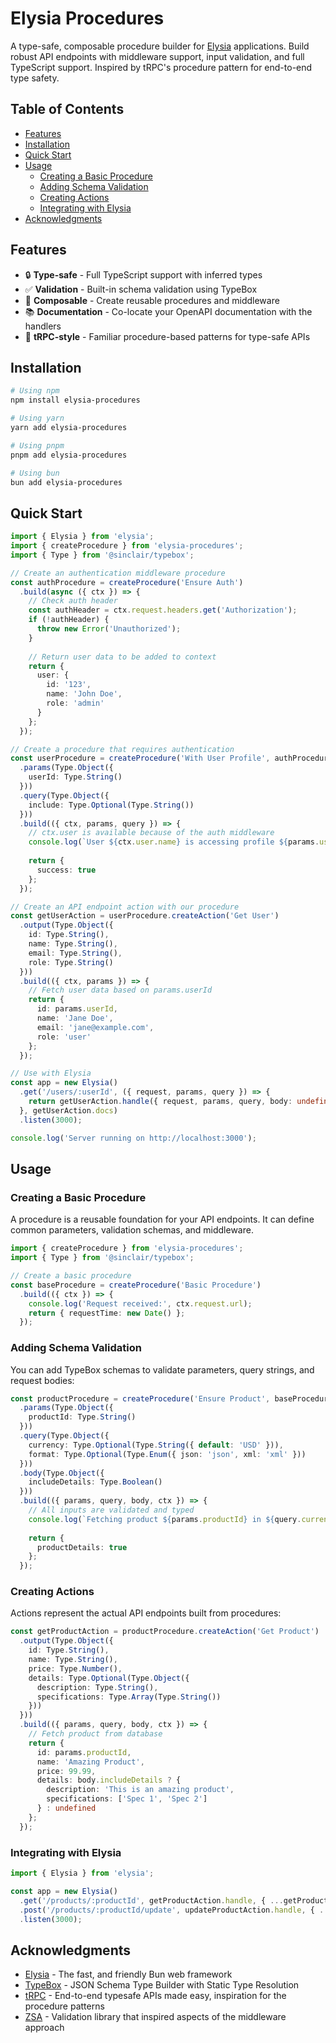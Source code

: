 # Elysia Procedures

A type-safe, composable procedure builder for [Elysia](https://elysiajs.com/) applications. Build robust API endpoints with middleware support, input validation, and full TypeScript support. Inspired by tRPC's procedure pattern for end-to-end type safety.

## Table of Contents

- [Features](#features)
- [Installation](#installation)
- [Quick Start](#quick-start)
- [Usage](#usage)
  - [Creating a Basic Procedure](#creating-a-basic-procedure)
  - [Adding Schema Validation](#adding-schema-validation)
  - [Creating Actions](#creating-actions)
  - [Integrating with Elysia](#integrating-with-elysia)
- [Acknowledgments](#acknowledgments)

## Features

- 🔒 **Type-safe** - Full TypeScript support with inferred types
- ✅ **Validation** - Built-in schema validation using TypeBox
- 🧩 **Composable** - Create reusable procedures and middleware
- 📚 **Documentation** - Co-locate your OpenAPI documentation with the handlers
- 🔗 **tRPC-style** - Familiar procedure-based patterns for type-safe APIs

## Installation

```bash
# Using npm
npm install elysia-procedures

# Using yarn
yarn add elysia-procedures

# Using pnpm
pnpm add elysia-procedures

# Using bun
bun add elysia-procedures
```

## Quick Start

```typescript
import { Elysia } from 'elysia';
import { createProcedure } from 'elysia-procedures';
import { Type } from '@sinclair/typebox';

// Create an authentication middleware procedure
const authProcedure = createProcedure('Ensure Auth')
  .build(async ({ ctx }) => {
    // Check auth header
    const authHeader = ctx.request.headers.get('Authorization');
    if (!authHeader) {
      throw new Error('Unauthorized');
    }
    
    // Return user data to be added to context
    return {
      user: {
        id: '123',
        name: 'John Doe',
        role: 'admin'
      }
    };
  });

// Create a procedure that requires authentication
const userProcedure = createProcedure('With User Profile', authProcedure)
  .params(Type.Object({
    userId: Type.String()
  }))
  .query(Type.Object({
    include: Type.Optional(Type.String())
  }))
  .build(({ ctx, params, query }) => {
    // ctx.user is available because of the auth middleware
    console.log(`User ${ctx.user.name} is accessing profile ${params.userId}`);
    
    return {
      success: true
    };
  });

// Create an API endpoint action with our procedure
const getUserAction = userProcedure.createAction('Get User')
  .output(Type.Object({
    id: Type.String(),
    name: Type.String(),
    email: Type.String(),
    role: Type.String()
  }))
  .build(({ ctx, params }) => {
    // Fetch user data based on params.userId
    return {
      id: params.userId,
      name: 'Jane Doe',
      email: 'jane@example.com',
      role: 'user'
    };
  });

// Use with Elysia
const app = new Elysia()
  .get('/users/:userId', ({ request, params, query }) => {
    return getUserAction.handle({ request, params, query, body: undefined });
  }, getUserAction.docs)
  .listen(3000);

console.log('Server running on http://localhost:3000');
```

## Usage

### Creating a Basic Procedure

A procedure is a reusable foundation for your API endpoints. It can define common parameters, validation schemas, and middleware.

```typescript
import { createProcedure } from 'elysia-procedures';
import { Type } from '@sinclair/typebox';

// Create a basic procedure
const baseProcedure = createProcedure('Basic Procedure')
  .build(({ ctx }) => {
    console.log('Request received:', ctx.request.url);
    return { requestTime: new Date() };
  });
```

### Adding Schema Validation

You can add TypeBox schemas to validate parameters, query strings, and request bodies:

```typescript
const productProcedure = createProcedure('Ensure Product', baseProcedure)
  .params(Type.Object({
    productId: Type.String()
  }))
  .query(Type.Object({
    currency: Type.Optional(Type.String({ default: 'USD' })),
    format: Type.Optional(Type.Enum({ json: 'json', xml: 'xml' }))
  }))
  .body(Type.Object({
    includeDetails: Type.Boolean()
  }))
  .build(({ params, query, body, ctx }) => {
    // All inputs are validated and typed
    console.log(`Fetching product ${params.productId} in ${query.currency} format`);
    
    return {
      productDetails: true
    };
  });
```

### Creating Actions

Actions represent the actual API endpoints built from procedures:

```typescript
const getProductAction = productProcedure.createAction('Get Product')
  .output(Type.Object({
    id: Type.String(),
    name: Type.String(),
    price: Type.Number(),
    details: Type.Optional(Type.Object({
      description: Type.String(),
      specifications: Type.Array(Type.String())
    }))
  }))
  .build(({ params, query, body, ctx }) => {
    // Fetch product from database
    return {
      id: params.productId,
      name: 'Amazing Product',
      price: 99.99,
      details: body.includeDetails ? {
        description: 'This is an amazing product',
        specifications: ['Spec 1', 'Spec 2']
      } : undefined
    };
  });
```

### Integrating with Elysia

```typescript
import { Elysia } from 'elysia';

const app = new Elysia()
  .get('/products/:productId', getProductAction.handle, { ...getProductAction.docs, tags: ['Product'] })
  .post('/products/:productId/update', updateProductAction.handle, { ...updateProductAction.docs, tags: ['Product'] })
  .listen(3000);
```

## Acknowledgments

- [Elysia](https://elysiajs.com/) - The fast, and friendly Bun web framework
- [TypeBox](https://github.com/sinclairzx81/typebox) - JSON Schema Type Builder with Static Type Resolution
- [tRPC](https://trpc.io/) - End-to-end typesafe APIs made easy, inspiration for the procedure patterns
- [ZSA](https://github.com/fabian-hiller/zsa) - Validation library that inspired aspects of the middleware approach
